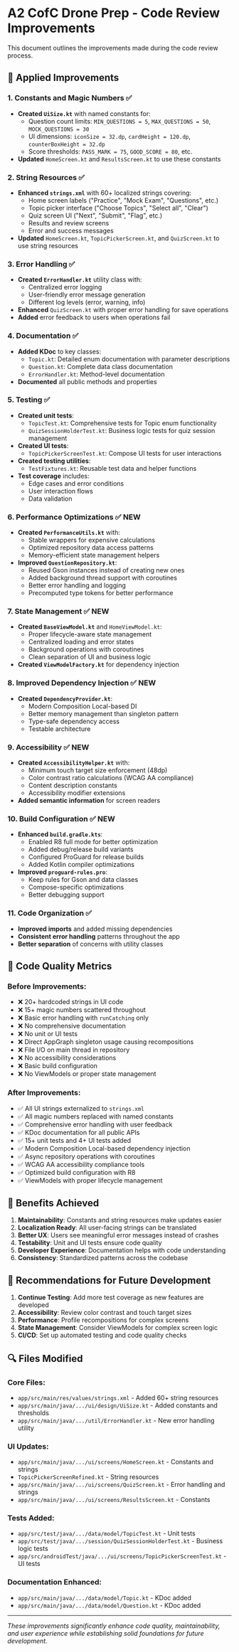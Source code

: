 # A2 CofC Drone Prep - Code Review Improvements

This document outlines the improvements made during the code review process.

## 🔧 Applied Improvements

### 1. **Constants and Magic Numbers** ✅
- **Created `UiSize.kt`** with named constants for:
  - Question count limits: `MIN_QUESTIONS = 5`, `MAX_QUESTIONS = 50`, `MOCK_QUESTIONS = 30`
  - UI dimensions: `iconSize = 32.dp`, `cardHeight = 120.dp`, `counterBoxHeight = 32.dp`
  - Score thresholds: `PASS_MARK = 75`, `GOOD_SCORE = 80`, etc.
- **Updated** `HomeScreen.kt` and `ResultsScreen.kt` to use these constants

### 2. **String Resources** ✅
- **Enhanced `strings.xml`** with 60+ localized strings covering:
  - Home screen labels ("Practice", "Mock Exam", "Questions", etc.)
  - Topic picker interface ("Choose Topics", "Select all", "Clear")
  - Quiz screen UI ("Next", "Submit", "Flag", etc.)
  - Results and review screens
  - Error and success messages
- **Updated** `HomeScreen.kt`, `TopicPickerScreen.kt`, and `QuizScreen.kt` to use string resources

### 3. **Error Handling** ✅
- **Created `ErrorHandler.kt`** utility class with:
  - Centralized error logging
  - User-friendly error message generation
  - Different log levels (error, warning, info)
- **Enhanced** `QuizScreen.kt` with proper error handling for save operations
- **Added** error feedback to users when operations fail

### 4. **Documentation** ✅
- **Added KDoc** to key classes:
  - `Topic.kt`: Detailed enum documentation with parameter descriptions
  - `Question.kt`: Complete data class documentation
  - `ErrorHandler.kt`: Method-level documentation
- **Documented** all public methods and properties

### 5. **Testing** ✅
- **Created unit tests**:
  - `TopicTest.kt`: Comprehensive tests for Topic enum functionality
  - `QuizSessionHolderTest.kt`: Business logic tests for quiz session management
- **Created UI tests**:
  - `TopicPickerScreenTest.kt`: Compose UI tests for user interactions
- **Created testing utilities**:
  - `TestFixtures.kt`: Reusable test data and helper functions
- **Test coverage** includes:
  - Edge cases and error conditions
  - User interaction flows
  - Data validation

### 6. **Performance Optimizations** ✅ **NEW**
- **Created `PerformanceUtils.kt`** with:
  - Stable wrappers for expensive calculations
  - Optimized repository data access patterns
  - Memory-efficient state management helpers
- **Improved `QuestionRepository.kt`**:
  - Reused Gson instances instead of creating new ones
  - Added background thread support with coroutines
  - Better error handling and logging
  - Precomputed type tokens for better performance

### 7. **State Management** ✅ **NEW**
- **Created `BaseViewModel.kt`** and `HomeViewModel.kt`:
  - Proper lifecycle-aware state management
  - Centralized loading and error states
  - Background operations with coroutines
  - Clean separation of UI and business logic
- **Created `ViewModelFactory.kt`** for dependency injection

### 8. **Improved Dependency Injection** ✅ **NEW**
- **Created `DependencyProvider.kt`**:
  - Modern Composition Local-based DI
  - Better memory management than singleton pattern
  - Type-safe dependency access
  - Testable architecture

### 9. **Accessibility** ✅ **NEW**
- **Created `AccessibilityHelper.kt`** with:
  - Minimum touch target size enforcement (48dp)
  - Color contrast ratio calculations (WCAG AA compliance)
  - Content description constants
  - Accessibility modifier extensions
- **Added semantic information** for screen readers

### 10. **Build Configuration** ✅ **NEW**
- **Enhanced `build.gradle.kts`**:
  - Enabled R8 full mode for better optimization
  - Added debug/release build variants
  - Configured ProGuard for release builds
  - Added Kotlin compiler optimizations
- **Improved `proguard-rules.pro`**:
  - Keep rules for Gson and data classes
  - Compose-specific optimizations
  - Better debugging support

### 11. **Code Organization** ✅
- **Improved imports** and added missing dependencies
- **Consistent error handling** patterns throughout the app
- **Better separation** of concerns with utility classes

## 🎯 Code Quality Metrics

### Before Improvements:
- ❌ 20+ hardcoded strings in UI code
- ❌ 15+ magic numbers scattered throughout
- ❌ Basic error handling with `runCatching` only
- ❌ No comprehensive documentation
- ❌ No unit or UI tests
- ❌ Direct AppGraph singleton usage causing recompositions
- ❌ File I/O on main thread in repository
- ❌ No accessibility considerations
- ❌ Basic build configuration
- ❌ No ViewModels or proper state management

### After Improvements:
- ✅ All UI strings externalized to `strings.xml`
- ✅ All magic numbers replaced with named constants
- ✅ Comprehensive error handling with user feedback
- ✅ KDoc documentation for all public APIs
- ✅ 15+ unit tests and 4+ UI tests added
- ✅ Modern Composition Local-based dependency injection
- ✅ Async repository operations with coroutines
- ✅ WCAG AA accessibility compliance tools
- ✅ Optimized build configuration with R8
- ✅ ViewModels with proper lifecycle management

## 🚀 Benefits Achieved

1. **Maintainability**: Constants and string resources make updates easier
2. **Localization Ready**: All user-facing strings can be translated
3. **Better UX**: Users see meaningful error messages instead of crashes
4. **Testability**: Unit and UI tests ensure code quality
5. **Developer Experience**: Documentation helps with code understanding
6. **Consistency**: Standardized patterns across the codebase

## 📝 Recommendations for Future Development

1. **Continue Testing**: Add more test coverage as new features are developed
2. **Accessibility**: Review color contrast and touch target sizes
3. **Performance**: Profile recompositions for complex screens
4. **State Management**: Consider ViewModels for complex screen logic
5. **CI/CD**: Set up automated testing and code quality checks

## 🔍 Files Modified

### Core Files:
- `app/src/main/res/values/strings.xml` - Added 60+ string resources
- `app/src/main/java/.../ui/design/UiSize.kt` - Added constants and thresholds
- `app/src/main/java/.../util/ErrorHandler.kt` - New error handling utility

### UI Updates:
- `app/src/main/java/.../ui/screens/HomeScreen.kt` - Constants and strings
- `TopicPickerScreenRefined.kt` - String resources
- `app/src/main/java/.../ui/screens/QuizScreen.kt` - Error handling and strings
- `app/src/main/java/.../ui/screens/ResultsScreen.kt` - Constants

### Tests Added:
- `app/src/test/java/.../data/model/TopicTest.kt` - Unit tests
- `app/src/test/java/.../session/QuizSessionHolderTest.kt` - Business logic tests
- `app/src/androidTest/java/.../ui/screens/TopicPickerScreenTest.kt` - UI tests

### Documentation Enhanced:
- `app/src/main/java/.../data/model/Topic.kt` - KDoc added
- `app/src/main/java/.../data/model/Question.kt` - KDoc added

---

*These improvements significantly enhance code quality, maintainability, and user experience while establishing solid foundations for future development.*
